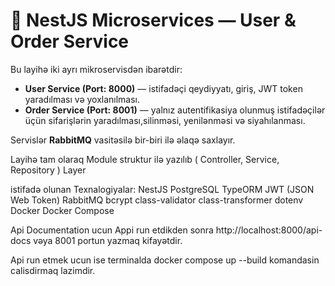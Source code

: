 # 🧩 NestJS Microservices — User & Order Service

Bu layihə iki ayrı mikroservisdən ibarətdir:

- **User Service (Port: 8000)** — istifadəçi qeydiyyatı, giriş, JWT token yaradılması və yoxlanılması.
- **Order Service (Port: 8001)** — yalnız autentifikasiya olunmuş istifadəçilər üçün sifarişlərin yaradılması,silinməsi, yenilənməsi və siyahılanması.

Servislər **RabbitMQ** vasitəsilə bir-biri ilə əlaqə saxlayır.

Layihə tam olaraq Module struktur ilə yazılıb ( Controller, Service, Repository ) Layer

istifadə olunan Texnalogiyalar: NestJS PostgreSQL TypeORM JWT (JSON Web Token) RabbitMQ bcrypt  class-validator class-transformer dotenv Docker Docker Compose

Api Documentation ucun  Appi run etdikden sonra http://localhost:8000/api-docs vəya 8001 portun yazmaq kifayətdir.

Api run etmek ucun ise terminalda docker compose up --build komandasin calisdirmaq lazimdir.
